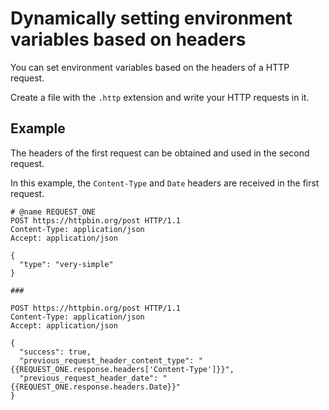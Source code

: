 # Dynamically setting environment variables based on headers

You can set environment variables based on the headers of a HTTP request.

Create a file with the `.http` extension and write your HTTP requests in it.

## Example

The headers of the first request can be obtained and used in the second request.

In this example, the `Content-Type` and `Date` headers are
received in the first request.

```http title="simple.http"
# @name REQUEST_ONE
POST https://httpbin.org/post HTTP/1.1
Content-Type: application/json
Accept: application/json

{
  "type": "very-simple"
}

###

POST https://httpbin.org/post HTTP/1.1
Content-Type: application/json
Accept: application/json

{
  "success": true,
  "previous_request_header_content_type": "{{REQUEST_ONE.response.headers['Content-Type']}}",
  "previous_request_header_date": "{{REQUEST_ONE.response.headers.Date}}"
}
```

